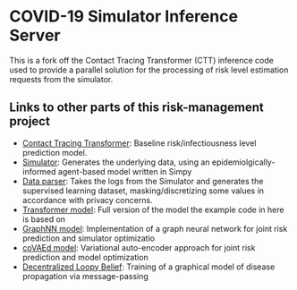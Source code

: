 # COVID-19 Simulator Inference Server

This is a fork off the Contact Tracing Transformer (CTT) inference code used to provide a
parallel solution for the processing of risk level estimation requests from the simulator.

## Links to other parts of this risk-management project

* [Contact Tracing Transformer](https://github.com/nasimrahaman/ctt): Baseline risk/infectiousness level prediction model.
* [Simulator](https://github.com/pg2455/covid_p2p_simulation): Generates the underlying data, using an epidemiolgically-informed agent-based model written in Simpy 
* [Data parser](TODO): Takes the logs from the Simulator and generates the supervised learning dataset, masking/discretizing some values in accordance with privacy concerns.
* [Transformer model](https://github.com/nasimrahaman/ctt): Full version of the model the example code in here is based on
* [GraphNN model](TODO): Implementation of a graph neural network for joint risk prediction and simulator optimizatio 
* [coVAEd model](TODO): Variational auto-encoder approach for joint risk prediction and model optimization
* [Decentralized Loopy Belief](TODO): Training of a graphical model of disease propagation via message-passing
